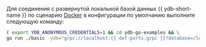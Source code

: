 Для соединения с развернутой локальной базой данных {{ ydb-short-name }} по сценарию [Docker](../../../../quickstart.md) в конфигурации по умолчанию  выполните следующую команду:

```bash
( export YDB_ANONYMOUS_CREDENTIALS=1 && cd ydb-go-examples && \
go run ./basic -ydb="grpc://localhost:{{ def-ports.grpc }}?database=/local" )
```
